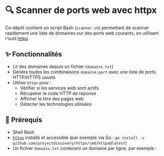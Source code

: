 # 🔍 Scanner de ports web avec httpx

Ce dépôt contient un script Bash (`scanner.sh`) permettant de scanner rapidement une liste de domaines sur des ports web courants, en utilisant l'outil [httpx](https://github.com/projectdiscovery/httpx).

## ✨ Fonctionnalités

- Lit des domaines depuis un fichier (`domains.txt`)
- Génère toutes les combinaisons `domaine:port` avec une liste de ports HTTP/HTTPS usuels
- Utilise `httpx` pour :
  - Vérifier si les services web sont actifs
  - Récupérer le code HTTP de réponse
  - Afficher le titre des pages web
  - Détecter les technologies utilisées

## 🔧 Prérequis

- Shell Bash
- [`httpx`](https://github.com/projectdiscovery/httpx) installé et accessible (par exemple via Go : `go install -v github.com/projectdiscovery/httpx/cmd/httpx@latest`)
- Un fichier `domains.txt` contenant un domaine par ligne, par exemple :

